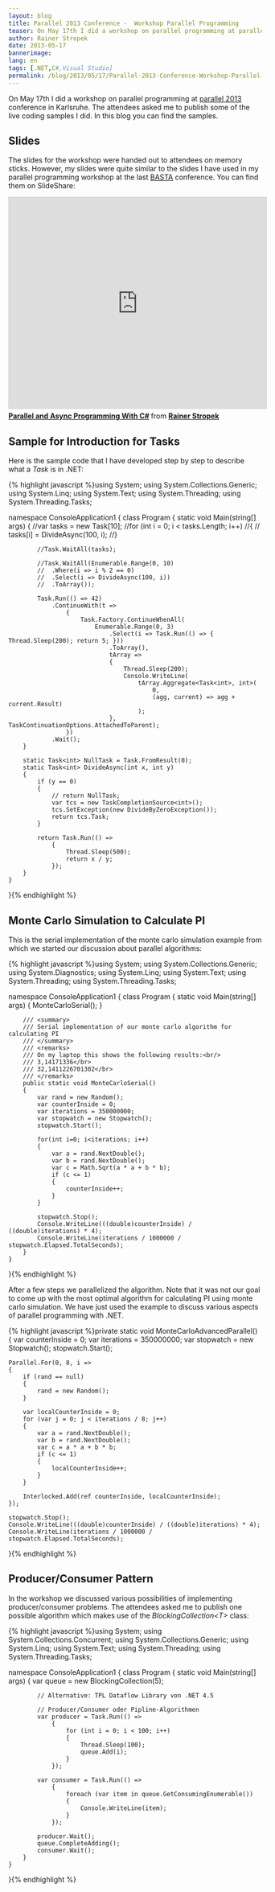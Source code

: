 ```yaml
---
layout: blog
title: Parallel 2013 Conference -  Workshop Parallel Programming
teaser: On May 17th I did a workshop on parallel programming at parallel 2013 conference in Karlsruhe. The attendees asked me to publish some of the live coding samples I did. In this blog you can find the samples.
author: Rainer Stropek
date: 2013-05-17
bannerimage: 
lang: en
tags: [.NET,C#,Visual Studio]
permalink: /blog/2013/05/17/Parallel-2013-Conference-Workshop-Parallel-Programming
---
```


<p>On May 17th I did a workshop on parallel programming at <a href="http://www.parallel2013.de" target="_blank">parallel 2013</a> conference in Karlsruhe. The attendees asked me to publish some of the live coding samples I did. In this blog you can find the samples.</p><h2>Slides</h2><p>The slides for the workshop were handed out to attendees on memory sticks. However, my slides were quite similar to the slides I have used in my parallel programming workshop at the last <a href="http://www.basta.net" target="_blank">BASTA</a> conference. You can find them on SlideShare:</p><iframe src="http://de.slideshare.net/slideshow/embed_code/15297267?rel=0" width="512" height="421" frameborder="0" marginwidth="0" marginheight="0" scrolling="no" style="border:1px solid #CCC;border-width:1px 1px 0;margin-bottom:5px" allowfullscreen="allowfullscreen" webkitallowfullscreen="webkitallowfullscreen" mozallowfullscreen="mozallowfullscreen"></iframe><div style="margin-bottom:5px" data-mce-style="margin-bottom: 5px;">
  <strong>
    <a href="http://de.slideshare.net/rstropek/parallel-und-async-basta-at-2012-rainer-stropek" title="Parallel and Async Programming With C#" target="_blank">Parallel and Async Programming With C#</a>
  </strong> from <strong><a href="http://de.slideshare.net/rstropek" target="_blank">Rainer Stropek</a></strong></div><h2>Sample for Introduction for Tasks</h2><p>Here is the sample code that I have developed step by step to describe what a <em>Task</em> is in .NET:</p>{% highlight javascript %}using System;
using System.Collections.Generic;
using System.Linq;
using System.Text;
using System.Threading;
using System.Threading.Tasks;

namespace ConsoleApplication1
{
    class Program
    {
        static void Main(string[] args)
        {
            //var tasks = new Task[10];
            //for (int i = 0; i < tasks.Length; i++)
            //{
            //  tasks[i] = DivideAsync(100, i);
            //}

            //Task.WaitAll(tasks);

            //Task.WaitAll(Enumerable.Range(0, 10)
            //  .Where(i => i % 2 == 0)
            //  .Select(i => DivideAsync(100, i))
            //  .ToArray());

            Task.Run(() => 42)
                .ContinueWith(t =>
                    {
                        Task.Factory.ContinueWhenAll(
                            Enumerable.Range(0, 3)
                                .Select(i => Task.Run(() => { Thread.Sleep(200); return 5; }))
                                .ToArray(),
                                tArray =>
                                {
                                    Thread.Sleep(200);
                                    Console.WriteLine(
                                        tArray.Aggregate<Task<int>, int>(
                                            0,
                                            (agg, current) => agg + current.Result)
                                        );
                                }, TaskContinuationOptions.AttachedToParent);
                    })
                .Wait();
        }

        static Task<int> NullTask = Task.FromResult(0);
        static Task<int> DivideAsync(int x, int y)
        {
            if (y == 0)
            {
                // return NullTask;
                var tcs = new TaskCompletionSource<int>();
                tcs.SetException(new DivideByZeroException());
                return tcs.Task;
            }

            return Task.Run(() =>
                {
                    Thread.Sleep(500);
                    return x / y;
                });
        }
    }
}{% endhighlight %}<h2>Monte Carlo Simulation to Calculate PI</h2><p>This is the serial implementation of the monte carlo simulation example from which we started our discussion about parallel algorithms:</p>{% highlight javascript %}using System;
using System.Collections.Generic;
using System.Diagnostics;
using System.Linq;
using System.Text;
using System.Threading;
using System.Threading.Tasks;

namespace ConsoleApplication1
{
    class Program
    {
        static void Main(string[] args)
        {
            MonteCarloSerial();
        }

        /// <summary>
        /// Serial implementation of our monte carlo algorithm for calculating PI
        /// </summary>
        /// <remarks>
        /// On my laptop this shows the following results:<br/>
        /// 3,14171336</br>
        /// 32,1411226701302</br>
        /// </remarks>
        public static void MonteCarloSerial()
        {
            var rand = new Random();
            var counterInside = 0;
            var iterations = 350000000;
            var stopwatch = new Stopwatch();
            stopwatch.Start();

            for(int i=0; i<iterations; i++)
            {
                var a = rand.NextDouble();
                var b = rand.NextDouble();
                var c = Math.Sqrt(a * a + b * b);
                if (c <= 1)
                {
                    counterInside++;
                }
            }

            stopwatch.Stop();
            Console.WriteLine(((double)counterInside) / ((double)iterations) * 4);
            Console.WriteLine(iterations / 1000000 / stopwatch.Elapsed.TotalSeconds);
        }
    }
}{% endhighlight %}<p>After a few steps we parallelized the algorithm. Note that it was not our goal to come up with the most optimal algorithm for calculating PI using monte carlo simulation. We have just used the example to discuss various aspects of parallel programming with .NET.</p>{% highlight javascript %}private static void MonteCarloAdvancedParallel()
{
    var counterInside = 0;
    var iterations = 350000000;
    var stopwatch = new Stopwatch();
    stopwatch.Start();

    Parallel.For(0, 8, i =>
    {
        if (rand == null)
        {
            rand = new Random();
        }

        var localCounterInside = 0;
        for (var j = 0; j < iterations / 8; j++)
        {
            var a = rand.NextDouble();
            var b = rand.NextDouble();
            var c = a * a + b * b;
            if (c <= 1)
            {
                localCounterInside++;
            }
        }

        Interlocked.Add(ref counterInside, localCounterInside);
    });

    stopwatch.Stop();
    Console.WriteLine(((double)counterInside) / ((double)iterations) * 4);
    Console.WriteLine(iterations / 1000000 / stopwatch.Elapsed.TotalSeconds);
}{% endhighlight %}<h2>Producer/Consumer Pattern</h2><p>In the workshop we discussed various possibilities of implementing producer/consumer problems. The attendees asked me to publish one possible algorithm which makes use of the <em>BlockingCollection&lt;T&gt;</em> class:</p>{% highlight javascript %}using System;
using System.Collections.Concurrent;
using System.Collections.Generic;
using System.Linq;
using System.Text;
using System.Threading;
using System.Threading.Tasks;

namespace ConsoleApplication1
{
    class Program
    {
        static void Main(string[] args)
        {
            var queue = new BlockingCollection<int>(5);

            // Alternative: TPL Dataflow Library von .NET 4.5

            // Producer/Consumer oder Pipline-Algorithmen
            var producer = Task.Run(() =>
                {
                    for (int i = 0; i < 100; i++)
                    {
                        Thread.Sleep(100);
                        queue.Add(i);
                    }
                });

            var consumer = Task.Run(() =>
                {
                    foreach (var item in queue.GetConsumingEnumerable())
                    {
                        Console.WriteLine(item);
                    }
                });

            producer.Wait();
            queue.CompleteAdding();
            consumer.Wait();
        }
    }
}{% endhighlight %}